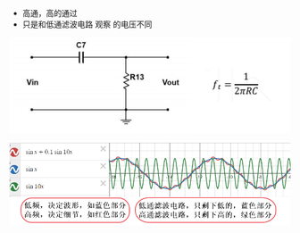 - 高通，高的通过
- 只是和低通滤波电路 观察 的电压不同

![](../photo/Pasted%20image%2020250804174146.png)

![](../photo/Pasted%20image%2020250804174110.png)
